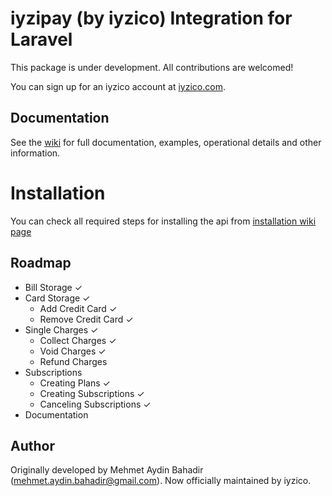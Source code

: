 # iyzipay (by iyzico) Integration for Laravel

This package is under development. All contributions are welcomed!

You can sign up for an iyzico account at [iyzico.com](https://www.iyzico.com).

## Documentation

See the [wiki](https://github.com/iyzico/iyzipay-laravel/wiki) for full documentation, examples, operational details and other information. 

# Installation

You can check all required steps for installing the api from [installation wiki page](https://github.com/iyzico/iyzipay-laravel/wiki/Installation)

## Roadmap
* Bill Storage ✓
* Card Storage ✓
    * Add Credit Card ✓
    * Remove Credit Card ✓
* Single Charges ✓
    * Collect Charges ✓
    * Void Charges ✓
    * Refund Charges
* Subscriptions
    * Creating Plans ✓
    * Creating Subscriptions ✓ 
    * Canceling Subscriptions ✓
* Documentation

## Author

Originally developed by Mehmet Aydin Bahadir (mehmet.aydin.bahadir@gmail.com). 
Now officially maintained by iyzico.
